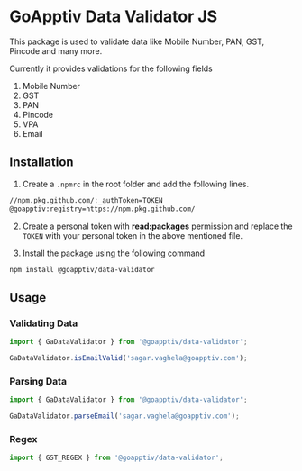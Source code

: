 # GoApptiv Data Validator JS

This package is used to validate data like Mobile Number, PAN, GST, Pincode and many more.

Currently it provides validations for the following fields

1. Mobile Number
2. GST
3. PAN
4. Pincode
5. VPA
6. Email

## Installation

1. Create a `.npmrc` in the root folder and add the following lines.

```bash
//npm.pkg.github.com/:_authToken=TOKEN
@goapptiv:registry=https://npm.pkg.github.com/
```

2. Create a personal token with **read:packages** permission and replace the `TOKEN` with your personal token in the above mentioned file.

3. Install the package using the following command

```bash
npm install @goapptiv/data-validator
```

## Usage

### Validating Data

```ts
import { GaDataValidator } from '@goapptiv/data-validator';

GaDataValidator.isEmailValid('sagar.vaghela@goapptiv.com');
```

### Parsing Data

```ts
import { GaDataValidator } from '@goapptiv/data-validator';

GaDataValidator.parseEmail('sagar.vaghela@goapptiv.com');
```

### Regex

```ts
import { GST_REGEX } from '@goapptiv/data-validator';
```
